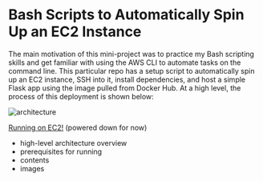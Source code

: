 # Bash Scripts to Automatically Spin Up an EC2 Instance

The main motivation of this mini-project was to practice my Bash scripting
skills and get familiar with using the AWS CLI to automate tasks on the command
line. This particular repo has a setup script to automatically spin up an EC2
instance, SSH into it, install dependencies, and host a simple Flask app using
the image pulled from Docker Hub. At a high level, the process of this deployment
is shown below:

![architecture](/assets/images)

[Running on EC2!](http://ec2-54-169-122-216.ap-southeast-1.compute.amazonaws.com:5000) (powered down for now)

- high-level architecture overview
- prerequisites for running
- contents
- images
